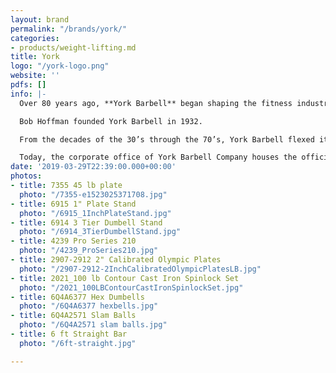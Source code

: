 ```yaml
---
layout: brand
permalink: "/brands/york/"
categories:
- products/weight-lifting.md
title: York
logo: "/york-logo.png"
website: ''
pdfs: []
info: |-
  Over 80 years ago, **York Barbell** began shaping the fitness industry through product design, education, competition, and athletic sponsorship.

  Bob Hoffman founded York Barbell in 1932.

  From the decades of the 30’s through the 70’s, York Barbell flexed its muscle with its Olympic lifting teams. The renowned York Barbell Club dominated the Olympic scene with over 40 national championships and numerous Olympic Gold Medalists.

  Today, the corporate office of York Barbell Company houses the official Weightlifting Hall of Fame and Museum in York, Pennsylvania.
date: '2019-03-29T22:39:00.000+00:00'
photos:
- title: 7355 45 lb plate
  photo: "/7355-e1523025371708.jpg"
- title: 6915 1" Plate Stand
  photo: "/6915_1InchPlateStand.jpg"
- title: 6914 3 Tier Dumbell Stand
  photo: "/6914_3TierDumbellStand.jpg"
- title: 4239 Pro Series 210
  photo: "/4239_ProSeries210.jpg"
- title: 2907-2912 2" Calibrated Olympic Plates
  photo: "/2907-2912-2InchCalibratedOlympicPlatesLB.jpg"
- title: 2021_100 lb Contour Cast Iron Spinlock Set
  photo: "/2021_100LBContourCastIronSpinlockSet.jpg"
- title: 6Q4A6377 Hex Dumbells
  photo: "/6Q4A6377 hexbells.jpg"
- title: 6Q4A2571 Slam Balls
  photo: "/6Q4A2571 slam balls.jpg"
- title: 6 ft Straight Bar
  photo: "/6ft-straight.jpg"

---
```

